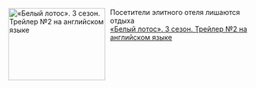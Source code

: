 <!--2025-02-02 11:00:24-->
<div class="yb">
  <div class="rss smaller1 kino_kino"><a href="https://www.kino-teatr.ru/video/45889/" title="«Белый лотос». 3 сезон. Трейлер №2 на английском языке"><img src="https://www.kino-teatr.ru/video/9/8/45889/poster.jpg" width="196" height="147" align="left" hspace="5" style="margin: 0px 10px 0px 5px" alt="«Белый лотос». 3 сезон. Трейлер №2 на английском языке"/></a>Посетители элитного отеля лишаются отдыха <br><a class="light" href="https://www.kino-teatr.ru/video/45889/">«Белый лотос». 3 сезон. Трейлер №2 на английском языке</a></div>
</div>

